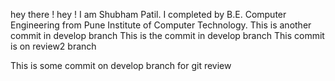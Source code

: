 hey there !
hey ! I am Shubham Patil. I completed by B.E. Computer Engineering from Pune Institute of Computer Technology.
This is another commit in develop branch
This is the commit in develop branch
This commit is on review2 branch


This is some commit on develop branch for git review